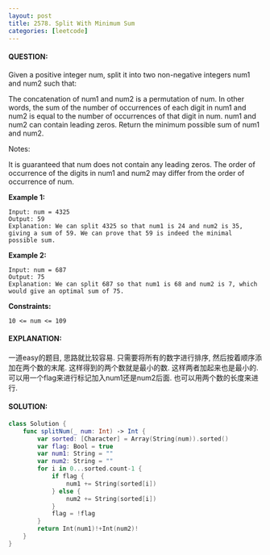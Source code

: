 ```yaml
---
layout: post
title: 2578. Split With Minimum Sum
categories: [leetcode]
---
```

#### QUESTION:
Given a positive integer num, split it into two non-negative integers num1 and num2 such that:

The concatenation of num1 and num2 is a permutation of num.
In other words, the sum of the number of occurrences of each digit in num1 and num2 is equal to the number of occurrences of that digit in num.
num1 and num2 can contain leading zeros.
Return the minimum possible sum of num1 and num2.

Notes:

It is guaranteed that num does not contain any leading zeros.
The order of occurrence of the digits in num1 and num2 may differ from the order of occurrence of num.
 

__Example 1:__
```
Input: num = 4325
Output: 59
Explanation: We can split 4325 so that num1 is 24 and num2 is 35, giving a sum of 59. We can prove that 59 is indeed the minimal possible sum.
```
__Example 2:__
```
Input: num = 687
Output: 75
Explanation: We can split 687 so that num1 is 68 and num2 is 7, which would give an optimal sum of 75.
```
 

__Constraints:__
```
10 <= num <= 109
```

#### EXPLANATION:

一道easy的题目, 思路就比较容易. 只需要将所有的数字进行排序, 然后按着顺序添加在两个数的末尾. 这样得到的两个数就是最小的数. 这样两者加起来也是最小的.   
可以用一个flag来进行标记加入num1还是num2后面. 也可以用两个数的长度来进行.   

#### SOLUTION:
```swift
class Solution {
    func splitNum(_ num: Int) -> Int {
        var sorted: [Character] = Array(String(num)).sorted()
        var flag: Bool = true
        var num1: String = ""
        var num2: String = ""
        for i in 0...sorted.count-1 {
            if flag {
                num1 += String(sorted[i])
            } else {
                num2 += String(sorted[i])
            }
            flag = !flag
        }
        return Int(num1)!+Int(num2)!
    }
}
```
